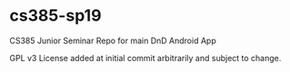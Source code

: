 # cs385-sp19
CS385 Junior Seminar Repo for main DnD Android App

GPL v3 License added at initial commit arbitrarily and subject to change.
